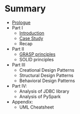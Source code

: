 # Summary

* [Prologue](README.md)
* Part I
  * [Introduction](introduction.md)
  * [Case Study](case-study.md)
  * Recap
* Part II  
  * [GRASP principles](grasp-principles.md)
  * SOLID principles
* Part III  
  * Creational Design Patterns
  * Structural Design Patterns
  * Behavioral Design Patterns
* Part IV:
  * Analysis of JDBC library
  * Analysis of PySpark
* Appendix:
  * UML Cheatsheet


